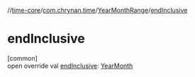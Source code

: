 //[time-core](../../../index.md)/[com.chrynan.time](../index.md)/[YearMonthRange](index.md)/[endInclusive](end-inclusive.md)

# endInclusive

[common]\
open override val [endInclusive](end-inclusive.md): [YearMonth](../-year-month/index.md)
